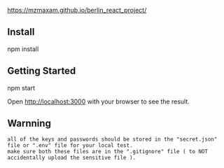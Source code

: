 https://mzmaxam.github.io/berlin_react_project/

## Install

npm install

## Getting Started

npm start

Open [http://localhost:3000](http://localhost:3000) with your browser to see the result.


## Warnning

    all of the keys and passwords should be stored in the "secret.json" file or ".env" file for your local test.
    make sure both these files are in the ".gitignore" file ( to NOT accidentally upload the sensitive file ).
